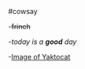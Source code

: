 #cowsay 

-~~frinch~~

-_today is a **good** day_

-[Image of Yaktocat](https://octodex.github.com/images/yaktocat.png)
